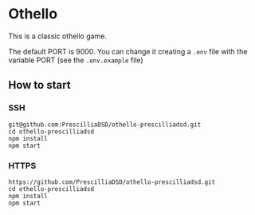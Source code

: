 # Othello

This is a classic othello game.

The default PORT is 9000. You can change it creating a `.env` file with the variable PORT (see the `.env.example` file)

## How to start

### SSH

```
git@github.com:PrescilliaDSD/othello-prescilliadsd.git
cd othello-prescilliadsd
npm install
npm start
```

### HTTPS

```
https://github.com/PrescilliaDSD/othello-prescilliadsd.git
cd othello-prescilliadsd
npm install
npm start
```